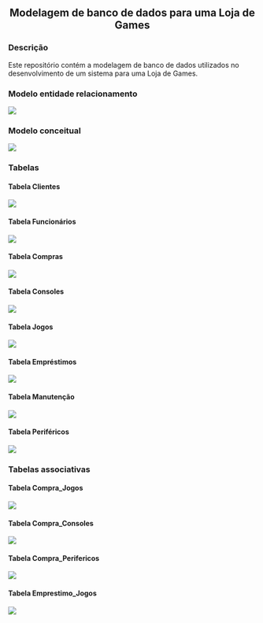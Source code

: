 <h2 align="center"><b>Modelagem de banco de dados para uma Loja de Games</b></h2>

### Descrição
Este repositório contém a modelagem de banco de dados utilizados no desenvolvimento de um sistema para uma Loja de Games.

### Modelo entidade relacionamento

<img src="https://github.com/kelvin-hey/banco-de-dados-loja-de-games/blob/main/entidade_relacionamento.png"></a>

### Modelo conceitual

<img src="https://github.com/kelvin-hey/banco-de-dados-loja-de-games/blob/main/conceitual.png"></a>

### Tabelas

#### Tabela Clientes

<img src="https://github.com/kelvin-hey/banco-de-dados-loja-de-games/blob/main/tabela_clientes.png"></a>

#### Tabela Funcionários

<img src="https://github.com/kelvin-hey/banco-de-dados-loja-de-games/blob/main/tabela_funcionarios.png"></a>

#### Tabela Compras

<img src="https://github.com/kelvin-hey/banco-de-dados-loja-de-games/blob/main/tabela_compra.png"></a>

#### Tabela Consoles

<img src="https://github.com/kelvin-hey/banco-de-dados-loja-de-games/blob/main/tabela_consoles.png"></a>

#### Tabela Jogos

<img src="https://github.com/kelvin-hey/banco-de-dados-loja-de-games/blob/main/tabela_jogos.png"></a>

#### Tabela Empréstimos

<img src="https://github.com/kelvin-hey/banco-de-dados-loja-de-games/blob/main/tabela_emprestimo.png"></a>

#### Tabela Manutenção

<img src="https://github.com/kelvin-hey/banco-de-dados-loja-de-games/blob/main/tabela_manutencao.png"></a>

#### Tabela Periféricos

<img src="https://github.com/kelvin-hey/banco-de-dados-loja-de-games/blob/main/tabela_perifericos.png"></a>

### Tabelas associativas

#### Tabela Compra_Jogos

<img src="https://github.com/kelvin-hey/banco-de-dados-loja-de-games/blob/main/compra_jogos.png"></a>

#### Tabela Compra_Consoles

<img src="https://github.com/kelvin-hey/banco-de-dados-loja-de-games/blob/main/compra_consoles.png"></a>

#### Tabela Compra_Perifericos

<img src="https://github.com/kelvin-hey/banco-de-dados-loja-de-games/blob/main/compra_perifericos.png"></a>

#### Tabela Emprestimo_Jogos

<img src="https://github.com/kelvin-hey/banco-de-dados-loja-de-games/blob/main/emprestimo_jogos.png"></a>
